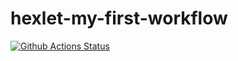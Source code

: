 # hexlet-my-first-workflow

[![Github Actions Status](https://github.com/sergeykms/hexlet-my-first-workflow/workflows/hello-world.yml/badge.svg)](https://github.com/sergeykms/hexlet-my-first-workflow/actions)